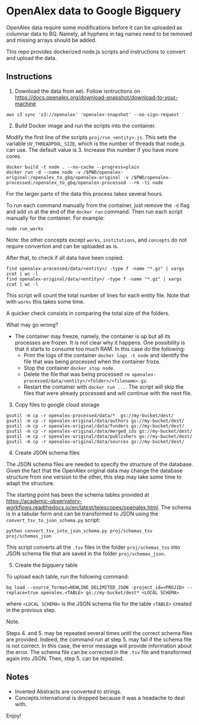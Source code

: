 # OpenAlex data to Google Bigquery

OpenAlex data require some modifications before it can be uploaded as columnar data to BQ. Namely, all hyphens in tag names need to be removed and missing arrays should be added. 

This repo provides dockerized node.js scripts and instructions to convert and upload the data.

## Instructions

1. Download the data from `AWS`. Follow isntructions on https://docs.openalex.org/download-snapshot/download-to-your-machine

```
aws s3 sync 's3://openalex' 'openalex-snapshot' --no-sign-request
```

2. Build Docker image and run the scripts into the container.

Modify the first line of the scripts `proj/run_<entity>.js`. This sets the variable `UV_THREADPOOL_SIZE`, which is the number of threads that node.js can use. The default value is 3. Increase this number if you have more cores. 

```
docker build -t node . --no-cache --progress=plain
docker run -d --name node -v /$PWD/openalex-original:/openalex_to_gbq/openalex-original -v /$PWD/openalex-processed:/openalex_to_gbq/openalex-processed --rm -ti node
```

For the larger parts of the data this process takes several hours.

To run each command manually from the container, just remove the `-d` flag and add `sh` at the end of the `docker run` command. Then run each script manually for the container. For example:

```
node run_works
```

Note: the other concepts except `works`, `institutions`, and `concepts` do not require convertion and can be uploaded as is. 

After that, to check if all data have been copied:

```
find openalex-processed/data/<entity>/ -type f -name "*.gz" | xargs zcat | wc -l
find openalex-original/data/<entity>/ -type f -name "*.gz" | xargs zcat | wc -l
```
This script will count the total number of lines for each entity file. Note that with `works` this takes some time.

A quicker check consists in comparing the total size of the folders.

What may go wrong?

- The container may freeze, namely, the container is up but all its processes are frozen. It is not clear why it happens. One possibility is that it starts to consume too much RAM. In this case do the following:
    - Print the logs of the container `docker logs -t node` and identify the file that was being processed when the container froze.
    - Stop the container `docker stop node`.
    - Delete the file that was being processed `rm openalex-processed/data/<entity>/<folder>/<filename>.gz`.
    - Restart the container with `docker run ...`. The script will skip the files that were already processed and will continue with the next file.


3. Copy files to google cloud storage

```
gsutil -m cp -r openalex-processed/data/*  gs://my-bucket/dest/
gsutil -m cp -r openalex-original/data/authors gs://my-bucket/dest/
gsutil -m cp -r openalex-original/data/funders gs://my-bucket/dest/
gsutil -m cp -r openalex-original/data/merged_ids gs://my-bucket/dest/
gsutil -m cp -r openalex-original/data/publishers gs://my-bucket/dest/
gsutil -m cp -r openalex-original/data/sources gs://my-bucket/dest/
```


4. Create JSON schema files

The JSON schema files are needed to specify the structure of the database. Given the fact that the OpenAlex original data may change the database structure from one version to the other, this step may take some time to adapt the structure.

The starting point has been the schema tables provided at https://academic-observatory-workflows.readthedocs.io/en/latest/telescopes/openalex.html. The schema is in a tabular form and can be transformed to JSON using the `convert_tsv_to_json_schema.py` script:

```
python convert_tsv_into_json_schema.py proj/schemas_tsv proj/schemas_json
```

This script converts all the `.tsv` files in the folder `proj/schemas_tsv` into JSON schema file that are saved in the folder `proj/schemas_json`. 


5. Create the bigquery table

To upload each table, run the following command:
```
bq load --source_format=NEWLINE_DELIMITED_JSON -project_id=<PROJID> --replace=true openalex.<TABLE> gs://my-bucket/dest* <LOCAL SCHEMA>
```
where `<LOCAL SCHEMA>` is the JSON schema file for the table `<TABLE>` created in the previous step.

Note.

Steps 4. and 5. may be repeated several times until the correct schema files are provided. Indeed, the command run at step 5. may fail if the schema file is not correct. In this case, the error message will provide information about the error. The schema file can be corrected in the `.tsv` file and transformed again into JSON. Then, step 5. can be repeated.


## Notes
- Inverted Abstracts are converted to strings.
- Concepts.international is dropped because it was a headache to deal with.


Enjoy!

